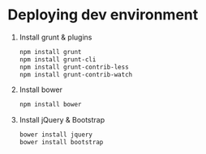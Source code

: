 # Deploying dev environment

1. Install grunt & plugins

    ```sh
    npm install grunt
    npm install grunt-cli
    npm install grunt-contrib-less
    npm install grunt-contrib-watch
    ```

2. Install bower

    ```sh
    npm install bower
    ```

3. Install jQuery & Bootstrap

    ```sh
    bower install jquery
    bower install bootstrap
    ```
